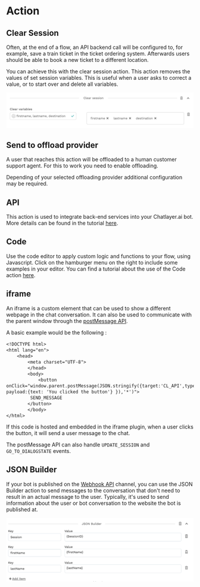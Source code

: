 # Action

## Clear Session

Often, at the end of a flow, an API backend call will be configured to, for example, save a train ticket in the ticket ordering system. Afterwards users should be able to book a new ticket to a different location.

You can achieve this with the clear session action. This action removes the values of set session variables. This is useful when a user asks to correct a value, or to start over and delete all variables.

![](../../.gitbook/assets/image%20%28262%29.png)

## Send to offload provider

A user that reaches this action will be offloaded to a human customer support agent. For this to work you need to enable offloading.

Depending of your selected offloading provider additional configuration may be required.

## API

This action is used to integrate back-end services into your Chatlayer.ai bot. More details can be found in the tutorial [here](../../integrations/custom-back-end-integrations/).

## Code

Use the code editor to apply custom logic and functions to your flow, using Javascript. Click on the hamburger menu on the right to include some examples in your editor. You can find a tutorial about the use of the Code action [here](../../integrations/airtable.md).

## iframe

An iframe is a custom element that can be used to show a different webpage in the chat conversation. It can also be used to communicate with the parent window through the [postMessage API](https://developer.mozilla.org/en-US/docs/Web/API/Window/postMessage).

A basic example would be the following :

```markup
<!DOCTYPE html>
<html lang="en">
	<head>
		<meta charset="UTF-8">
		</head>
		<body>
			<button onClick="window.parent.postMessage(JSON.stringify({target:'CL_API',type:'SEND_MESSAGE', payload:{text: 'You clicked the button'} }),'*')">
         SEND_MESSAGE
        </button>
		</body>
</html>
```

If this code is hosted and embedded in the iframe plugin, when a user clicks the button, it will send a user message to the chat.

The postMessage API can also handle `UPDATE_SESSION` and `GO_TO_DIALOGSTATE` events.

## JSON Builder

If your bot is published on the [Webhook API](../../channels/webhook-api.md) channel, you can use the JSON Builder action to send messages to the conversation that don't need to result in an actual message to the user. Typically, it's used to send information about the user or bot conversation to the website the bot is published at.

![](../../.gitbook/assets/image%20%28230%29.png)



